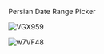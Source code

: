 Persian Date Range Picker

![VGX959](https://github.com/damavandon/persian-daterangepicker/assets/49247720/64b1e071-05c7-43c9-91a3-5a7a530c4b46)

![w7VF48](https://github.com/damavandon/persian-daterangepicker/assets/49247720/c4714378-cf41-461b-8647-04784c4ae62f)
